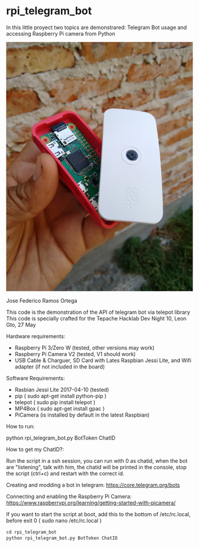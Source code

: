 # rpi_telegram_bot
In this little proyect two topics are demonstrared: Telegram Bot usage and accessing Raspberry Pi camera from Python

![Raspberry Pi dissasembled](photos/IMG_20170513_163600745.jpg "Raspberry Pi Zero W with camera and case")

Jose Federico Ramos Ortega

This code is the demonstration of the API of telegram bot via telepot library
This code is specially crafted for the Tepache Hacklab Dev Night 10, Leon Gto, 27 May

Hardware requirements:
- Raspberry Pi 3/Zero W (tested, other versions may work)
- Raspberry Pi Camera V2 (tested, V1 should work)
- USB Cable & Charguer, SD Card with Lates Raspbian Jessi Lite, and Wifi adapter (if not included in the board)

Software Requirements:
- Rasbian Jessi Lite 2017-04-10 (tested)
- pip ( sudo apt-get install python-pip )
- telepot ( sudo pip install telepot )
- MP4Box ( sudo apt-get install gpac )
- PiCamera (is installed by default in the latest Raspbian)

How to run:

python rpi_telegram_bot.py BotToken ChatID

How to get my ChatID?:

Run the script in a ssh session, you can run with 0 as chatid, when the bot are "listening", talk with him, the chatid will be
printed in the console, stop the script (ctrl+c) and restart with the correct id.

Creating and modding a bot in telegram:
https://core.telegram.org/bots

Connecting and enabling the Raspberry Pi Camera:
https://www.raspberrypi.org/learning/getting-started-with-picamera/

If you want to start the script at boot, add this to the bottom of /etc/rc.local, before exit 0 ( sudo nano /etc/rc.local )
```
cd rpi_telegram_bot
python rpi_telegram_bot.py BotToken ChatID
```
